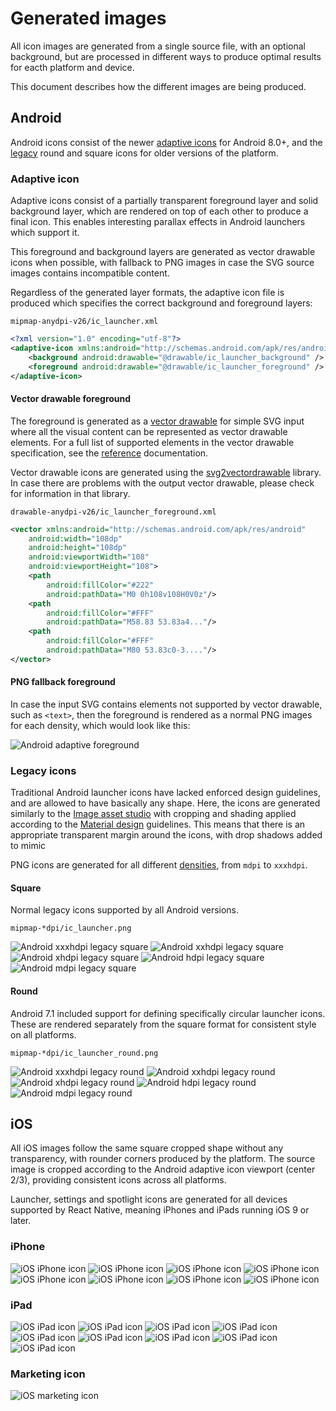 # Generated images

All icon images are generated from a single source file, with an optional background, but are processed in different ways to produce optimal results for eacth platform and device.

This document describes how the different images are being produced.

## Android

Android icons consist of the newer [adaptive icons](https://developer.android.com/guide/practices/ui_guidelines/icon_design_adaptive) for Android 8.0+, and the [legacy](https://material.io/design/iconography/product-icons.html) round and square icons for older versions of the platform.

### Adaptive icon

Adaptive icons consist of a partially transparent foreground layer and solid background layer, which are rendered on top of each other to produce a final icon. This enables interesting parallax effects in Android launchers which support it.

This foreground and background layers are generated as vector drawable icons when possible, with fallback to PNG images in case the SVG source images contains incompatible content.

Regardless of the generated layer formats, the adaptive icon file is produced which specifies the correct background and foreground layers:

`mipmap-anydpi-v26/ic_launcher.xml`

```xml
<?xml version="1.0" encoding="utf-8"?>
<adaptive-icon xmlns:android="http://schemas.android.com/apk/res/android">
    <background android:drawable="@drawable/ic_launcher_background" />
    <foreground android:drawable="@drawable/ic_launcher_foreground" />
</adaptive-icon>
```

#### Vector drawable foreground

The foreground is generated as a [vector drawable](https://developer.android.com/guide/topics/graphics/vector-drawable-resources) for simple SVG input where all the visual content can be represented as vector drawable elements. For a full list of supported elements in the vector drawable specification, see the [reference](https://developer.android.com/reference/android/graphics/drawable/VectorDrawable.html) documentation.

Vector drawable icons are generated using the [svg2vectordrawable](https://github.com/Ashung/svg2vectordrawable) library. In case there are problems with the output vector drawable, please check for information in that library.

`drawable-anydpi-v26/ic_launcher_foreground.xml`

```xml
<vector xmlns:android="http://schemas.android.com/apk/res/android"
    android:width="108dp"
    android:height="108dp"
    android:viewportWidth="108"
    android:viewportHeight="108">
    <path
        android:fillColor="#222"
        android:pathData="M0 0h108v108H0V0z"/>
    <path
        android:fillColor="#FFF"
        android:pathData="M58.83 53.83a4..."/>
    <path
        android:fillColor="#FFF"
        android:pathData="M80 53.83c0-3...."/>
</vector>
```

#### PNG fallback foreground

In case the input SVG contains elements not supported by vector drawable, such as `<text>`, then the foreground is rendered as a normal PNG images for each density, which would look like this:

![Android adaptive foreground](../src/__tests__/fixtures/example/icon.svg)

### Legacy icons

Traditional Android launcher icons have lacked enforced design guidelines, and are allowed to have basically any shape. Here, the icons are generated similarly to the [Image asset studio](https://developer.android.com/studio/write/image-asset-studio) with cropping and shading applied according to the [Material design](https://material.io/design/iconography/) guidelines. This means that there is an appropriate transparent margin around the icons, with drop shadows added to mimic

PNG icons are generated for all different [densities](https://developer.android.com/training/multiscreen/screendensities.html#TaskProvideAltBmp), from `mdpi` to `xxxhdpi`.

#### Square

Normal legacy icons supported by all Android versions.

`mipmap-*dpi/ic_launcher.png`

![Android xxxhdpi legacy square](../src/__tests__/fixtures/example/android/app/src/main/res/mipmap-xxxhdpi/ic_launcher.png)
![Android xxhdpi legacy square](../src/__tests__/fixtures/example/android/app/src/main/res/mipmap-xxhdpi/ic_launcher.png)
![Android xhdpi legacy square](../src/__tests__/fixtures/example/android/app/src/main/res/mipmap-xhdpi/ic_launcher.png)
![Android hdpi legacy square](../src/__tests__/fixtures/example/android/app/src/main/res/mipmap-hdpi/ic_launcher.png)
![Android mdpi legacy square](../src/__tests__/fixtures/example/android/app/src/main/res/mipmap-mdpi/ic_launcher.png)

#### Round

Android 7.1 included support for defining specifically circular launcher icons. These are rendered separately from the square format for consistent style on all platforms.

`mipmap-*dpi/ic_launcher_round.png`

![Android xxxhdpi legacy round](../src/__tests__/fixtures/example/android/app/src/main/res/mipmap-xxxhdpi/ic_launcher_round.png)
![Android xxhdpi legacy round](../src/__tests__/fixtures/example/android/app/src/main/res/mipmap-xxhdpi/ic_launcher_round.png)
![Android xhdpi legacy round](../src/__tests__/fixtures/example/android/app/src/main/res/mipmap-xhdpi/ic_launcher_round.png)
![Android hdpi legacy round](../src/__tests__/fixtures/example/android/app/src/main/res/mipmap-hdpi/ic_launcher_round.png)
![Android mdpi legacy round](../src/__tests__/fixtures/example/android/app/src/main/res/mipmap-mdpi/ic_launcher_round.png)



## iOS

All iOS images follow the same square cropped shape without any transparency, with rounder corners produced by the platform. The source image is cropped according to the Android adaptive icon viewport (center 2/3), providing consistent icons across all platforms.

Launcher, settings and spotlight icons are generated for all devices supported by React Native, meaning iPhones and iPads running iOS 9 or later.

### iPhone

![iOS iPhone icon](../src/__tests__/fixtures/example/ios/example/Images.xcassets/AppIcon.appiconset/iphone-60@3x.png)
![iOS iPhone icon](../src/__tests__/fixtures/example/ios/example/Images.xcassets/AppIcon.appiconset/iphone-60@2x.png)
![iOS iPhone icon](../src/__tests__/fixtures/example/ios/example/Images.xcassets/AppIcon.appiconset/iphone-40@3x.png)
![iOS iPhone icon](../src/__tests__/fixtures/example/ios/example/Images.xcassets/AppIcon.appiconset/iphone-29@3x.png)
![iOS iPhone icon](../src/__tests__/fixtures/example/ios/example/Images.xcassets/AppIcon.appiconset/iphone-40@2x.png)
![iOS iPhone icon](../src/__tests__/fixtures/example/ios/example/Images.xcassets/AppIcon.appiconset/iphone-20@3x.png)
![iOS iPhone icon](../src/__tests__/fixtures/example/ios/example/Images.xcassets/AppIcon.appiconset/iphone-29@2x.png)
![iOS iPhone icon](../src/__tests__/fixtures/example/ios/example/Images.xcassets/AppIcon.appiconset/iphone-20@2x.png)

### iPad

![iOS iPad icon](../src/__tests__/fixtures/example/ios/example/Images.xcassets/AppIcon.appiconset/ipad-83.5@2x.png)
![iOS iPad icon](../src/__tests__/fixtures/example/ios/example/Images.xcassets/AppIcon.appiconset/ipad-76@2x.png)
![iOS iPad icon](../src/__tests__/fixtures/example/ios/example/Images.xcassets/AppIcon.appiconset/ipad-40@2x.png)
![iOS iPad icon](../src/__tests__/fixtures/example/ios/example/Images.xcassets/AppIcon.appiconset/ipad-76@1x.png)
![iOS iPad icon](../src/__tests__/fixtures/example/ios/example/Images.xcassets/AppIcon.appiconset/ipad-29@2x.png)
![iOS iPad icon](../src/__tests__/fixtures/example/ios/example/Images.xcassets/AppIcon.appiconset/ipad-40@1x.png)
![iOS iPad icon](../src/__tests__/fixtures/example/ios/example/Images.xcassets/AppIcon.appiconset/ipad-20@2x.png)
![iOS iPad icon](../src/__tests__/fixtures/example/ios/example/Images.xcassets/AppIcon.appiconset/ipad-29@1x.png)
![iOS iPad icon](../src/__tests__/fixtures/example/ios/example/Images.xcassets/AppIcon.appiconset/ipad-20@1x.png)

### Marketing icon

![iOS marketing icon](../src/__tests__/fixtures/example/ios/example/Images.xcassets/AppIcon.appiconset/ios-marketing-1024@1x.png)
